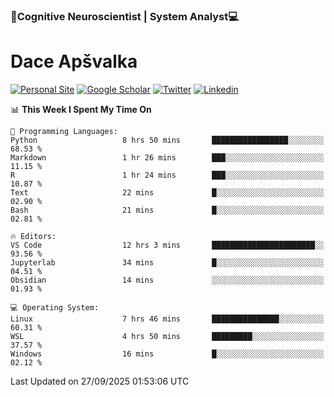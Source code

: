 ### 🧠Cognitive Neuroscientist | System Analyst💻
# Dace Apšvalka

[![Personal Site](https://img.shields.io/badge/website-teal?style=for-the-badge&logo=About.me&logoColor=white)](https://dcdace.net/)
[![Google Scholar](https://img.shields.io/badge/Scholar-yellow?style=for-the-badge&logo=googlescholar&logoColor=ffffff)](https://scholar.google.com/citations?hl=en&user=W8q0HBkAAAAJ&view_op=list_works&sortby=pubdate)
[![Twitter](https://img.shields.io/badge/Twitter-1DA1F2?logo=twitter&logoColor=white&style=for-the-badge)](https://twitter.com/dcdace)
[![Linkedin](https://img.shields.io/badge/linkedin-0077B5?logo=linkedin&logoColor=white&style=for-the-badge)](https://www.linkedin.com/in/dace-apsvalka/)

<!--
[![Dace's wakatime stats](https://github-readme-stats.vercel.app/api/wakatime?username=dcdace&theme=react&layout=compact&custom_title=Coding+past+7+days&v=2)](https://github.com/dcdace/dcdace)


[![github](https://img.shields.io/github/followers/dcdace?logo=github&style=plastic)](https://github.com/dcdace?tab=followers "GitHub followers")
[![wakatime](https://wakatime.com/badge/user/6e7556d3-b1db-4eef-a7e8-9bad735fc27e.svg?style=plastic?v=2)](https://wakatime.com/@6e7556d3-b1db-4eef-a7e8-9bad735fc27e "Total time coded since Feb 28 2022")

[![twitter](https://img.shields.io/twitter/follow/dcdace?label=followers&logo=twitter&color=%23007ec6&style=plastic)](https://twitter.com/dcdace "Twitter followers")

[![Dace's languages](https://github-readme-stats-one-nu-13.vercel.app/api/top-langs/?username=dcdace&langs_count=10&theme=nord&layout=compact)](https://github.com/anuraghazra/github-readme-stats) 
[![Dace's GitHub stats](https://github-readme-stats-one-nu-13.vercel.app/api?username=dcdace&theme=dracula&hide=prs,issues&count_private=true&show_icons=true&hide_rank=true&include_all_commits=true&hide_title=false&custom_title=GitHub+Stats)](https://github.com/anuraghazra/github-readme-stats)
-->

<!--START_SECTION:waka-->
📊 **This Week I Spent My Time On** 

```text
💬 Programming Languages: 
Python                   8 hrs 50 mins       █████████████████░░░░░░░░   68.53 % 
Markdown                 1 hr 26 mins        ███░░░░░░░░░░░░░░░░░░░░░░   11.15 % 
R                        1 hr 24 mins        ███░░░░░░░░░░░░░░░░░░░░░░   10.87 % 
Text                     22 mins             █░░░░░░░░░░░░░░░░░░░░░░░░   02.90 % 
Bash                     21 mins             █░░░░░░░░░░░░░░░░░░░░░░░░   02.81 % 

🔥 Editors: 
VS Code                  12 hrs 3 mins       ███████████████████████░░   93.56 % 
Jupyterlab               34 mins             █░░░░░░░░░░░░░░░░░░░░░░░░   04.51 % 
Obsidian                 14 mins             ░░░░░░░░░░░░░░░░░░░░░░░░░   01.93 % 

💻 Operating System: 
Linux                    7 hrs 46 mins       ███████████████░░░░░░░░░░   60.31 % 
WSL                      4 hrs 50 mins       █████████░░░░░░░░░░░░░░░░   37.57 % 
Windows                  16 mins             █░░░░░░░░░░░░░░░░░░░░░░░░   02.12 % 
```


 Last Updated on 27/09/2025 01:53:06 UTC
<!--END_SECTION:waka-->

